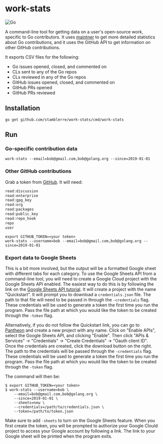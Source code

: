 # work-stats

![Go](https://github.com/stamblerre/work-stats/workflows/Go/badge.svg)

A command-line tool for getting data on a user's open-source work, specific
to Go contributors. It uses [maintner](https://pkg.go.dev/golang.org/x/build/maintner?tab=doc)
to get more detailed statistics about Go contributions, and it uses the GitHub
API to get information on other GitHub contributions.

It exports CSV files for the following:

* Go issues opened, closed, and commented on
* CLs sent to any of the Go repos
* CLs reviewed in any of the Go repos
* GitHub issues opened, closed, and commented on
* GitHub PRs opened
* GitHub PRs reviewed

## Installation

`go get github.com/stamblerre/work-stats/cmd/work-stats`

## Run

### Go-specific contribution data

```shell
work-stats --email=bob@gmail.com,bob@golang.org --since=2019-01-01
```

### Other GitHub contributions

Grab a token from [GitHub](https://github.com/settings/tokens). It will need:

```bash
read:discussion
read:enterprise
read:gpg_key
read:org
read:packages
read:public_key
read:repo_hook
repo
user
```

```shell
export GITHUB_TOKEN=<your token>
work-stats --username=bob --email=bob@gmail.com,bob@golang.org --since=2019-01-01
```

### Export data to Google Sheets

This is a bit more involved, but the output will be a formatted Google sheet
with different tabs for each category. To use the Google Sheets API from a
command-line tool, you will need to create a Google Cloud project with the
Google Sheets API enabled. The easiest way to do this is by following the link
on the [Google Sheets API tutorial](https://developers.google.com/sheets/api/quickstart/go).
It will create a project with the name "Quickstart". It will prompt you to
download a `credentials.json` file. The path to that file will need to be passed
in through the `-credentials` flag. These credentials will be used to generate a
token the first time you run the program. Pass the file path at which you would
like the token to be created through the  `-token` flag.

Alternatively, if you do not follow the Quickstart link, you can go to
[Pantheon](https://pantheon.corp.google.com/apis) and create a new project with
any name. Click on "Enable APIs", select the Google Sheets API, and clicking
"Enable". Then click "APIs & Services" -> "Credentials" -> "Create Credentials"
-> "Oauth client ID". Once the credentials are created, click the download
button on the right. The path to the credentials will be passed through the
`-credentials` flag. These credentials will be used to generate a token the
first time you run the program. Pass the file path at which you would like the
token to be created through the  `-token` flag.

The command will then be:

```shell
$ export GITHUB_TOKEN=<your token>
$ work-stats --username=bob \
    --email=bob@gmail.com,bob@golang.org \
    --since=2019-01-01 \
    --sheets=new \
    --credentials=/path/to/credentials.json \
    --token=/path/to/token.json
```

Make sure to add `-sheets` to turn on the Google Sheets feature. When you first
create the token, you will be prompted to authorize your Google Clould project
to access your Google account by following a link. The link to your Google
sheet will be printed when the program exits.
